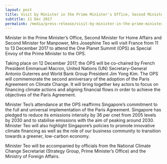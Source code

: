 ```yaml
---
layout: post
title: Visit by Minister in the Prime Minister's Office, Second Minister for Home Affairs and Second Minister for Manpower Josephine Teo to France from 11 to 13 December 2017 for the One Planet Summit
subtitle: 11 Dec 2017
permalink: /media/press-release/visit-by-minister-in-the-prime-ministers-office-second-minister-for-home-affairs-and-second-minister-for-manpower-mrs-josephine-teo-to-france
---
```


Minister in the Prime Minister’s Office, Second Minister for Home Affairs and Second Minister for Manpower, Mrs Josephine Teo will visit France from 11 to 13 December 2017 to attend the One Planet Summit (OPS) as Special Envoy of the Prime Minister to the OPS. 

Taking place on 12 December 2017, the OPS will be co-chaired by French President Emmanuel Macron, United Nations (UN) Secretary-General Antonio Guterres and World Bank Group President Jim Yong Kim.  The OPS will commemorate the second anniversary of the adoption of the Paris Agreement on Climate Change.  It will bring together key actors to focus on financing climate actions and aligning financial flows in order to achieve the objectives of the Paris Agreement. 

Minister Teo’s attendance at the OPS reaffirms Singapore’s commitment to the full and universal implementation of the Paris Agreement.  Singapore has pledged to reduce its emissions intensity by 36 per cnet from 2005 levels by 2030 and to stabilise emissions with the aim of peaking around 2030.  Minister Teo will also highlight Singapore’s policies to promote innovative climate financing as well as the role of our business community to transition towards a greener, low-carbon economy.

Minister Teo will be accompanied by officials from the National Climate Change Secretariat (Strategy Group, Prime Minister’s Office) and the Ministry of Foreign Affairs.
